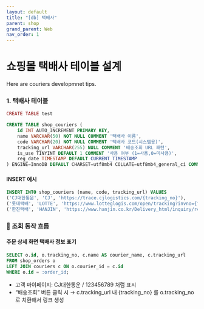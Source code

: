 ```yaml
---
layout: default
title: "[db] 택배사"
parent: shop
grand_parent: Web
nav_order: 1
---
```


# 쇼핑몰 택배사 테이블 설계

Here are couriers developmnet tips.

### 1. 택배사 테이블

```php
CREATE TABLE test
```

```sql
CREATE TABLE shop_couriers (
    id INT AUTO_INCREMENT PRIMARY KEY,    
    name VARCHAR(50) NOT NULL COMMENT '택배사 이름',
    code VARCHAR(20) NOT NULL COMMENT '택배사 코드(시스템용)',
    tracking_url VARCHAR(255) NULL COMMENT '배송조회 URL 패턴',
    is_use TINYINT DEFAULT 1 COMMENT '사용 여부 (1=사용,0=미사용)',
    reg_date TIMESTAMP DEFAULT CURRENT_TIMESTAMP
) ENGINE=InnoDB DEFAULT CHARSET=utf8mb4 COLLATE=utf8mb4_general_ci COMMENT='택배사 목록';
```

#### INSERT 예시
```sql
INSERT INTO shop_couriers (name, code, tracking_url) VALUES
('CJ대한통운', 'CJ', 'https://trace.cjlogistics.com/{tracking_no}'),
('롯데택배', 'LOTTE', 'https://www.lotteglogis.com/open/tracking?invno={tracking_no}'),
('한진택배', 'HANJIN', 'https://www.hanjin.co.kr/Delivery_html/inquiry/result_waybill.jsp?wbl_num={tracking_no}');
```

### 📌 조회 동작 흐름

#### 주문 상세 화면 택배사 정보 표기
```sql
SELECT o.id, o.tracking_no, c.name AS courier_name, c.tracking_url
FROM shop_orders o
LEFT JOIN couriers c ON o.courier_id = c.id
WHERE o.id = :order_id;
```

* 고객 마이페이지: CJ대한통운 / 123456789 처럼 표시
* “배송조회” 버튼 클릭 시 → c.tracking_url 내 {tracking_no} 를 o.tracking_no 로 치환해서 링크 생성
